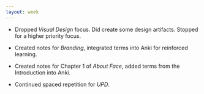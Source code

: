 ```yaml
---
layout: week
---
```


* Dropped *Visual Design* focus. Did create some design artifacts. Stopped for a higher priority focus.

* Created notes for *Branding*, integrated terms into Anki for reinforced learning.

* Created notes for Chapter 1 of *About Face*, added terms from the Introduction into Anki.

* Continued spaced repetition for *UPD*.
